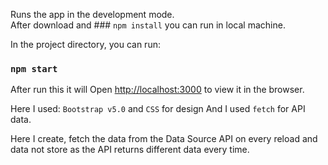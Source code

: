 Runs the app in the development mode.\
After download and ### `npm install` you can run in local machine.

In the project directory, you can run:
### `npm start`

After run this it will Open [http://localhost:3000](http://localhost:3000) to view it in the browser.

Here I used: `Bootstrap v5.0` and `CSS` for design
And I used `fetch` for API data.

Here I create, fetch the data from the Data Source API on every reload and data not store as the API returns different data every time.












